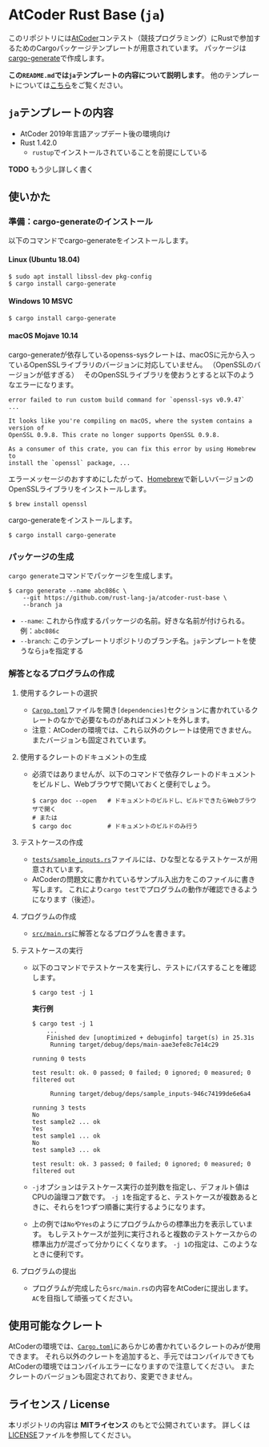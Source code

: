 <!-- -*- coding:utf-8-unix -*- -->

# AtCoder Rust Base (`ja`)

このリポジトリには[AtCoder][atcoder]コンテスト（競技プログラミング）にRustで参加するためのCargoパッケージテンプレートが用意されています。
パッケージは[cargo-generate][cargo-generate-crate]で作成します。

**この`README.md`では`ja`テンプレートの内容について説明します**。
他のテンプレートについては[こちら][list-of-templates]をご覧ください。

[atcoder]: https://atcoder.jp
[cargo-generate-crate]: https://crates.io/crates/cargo-generate
[list-of-templates]: https://github.com/rust-lang-ja/atcoder-rust-base/blob/master/README.md#用意されているテンプレート


## `ja`テンプレートの内容

- AtCoder 2019年言語アップデート後の環境向け
- Rust 1.42.0
  - `rustup`でインストールされていることを前提にしている

**TODO** もう少し詳しく書く


## 使いかた

### 準備：cargo-generateのインストール

以下のコマンドでcargo-generateをインストールします。

#### Linux (Ubuntu 18.04)

```console
$ sudo apt install libssl-dev pkg-config
$ cargo install cargo-generate
```

#### Windows 10 MSVC

```console
$ cargo install cargo-generate
```

#### macOS Mojave 10.14

cargo-generateが依存しているopenss-sysクレートは、macOSに元から入っているOpenSSLライブラリのバージョンに対応していません。
（OpenSSLのバージョンが低すぎる）　
そのOpenSSLライブラリを使おうとすると以下のようなエラーになります。

```console
error failed to run custom build command for `openssl-sys v0.9.47`
...

It looks like you're compiling on macOS, where the system contains a version of
OpenSSL 0.9.8. This crate no longer supports OpenSSL 0.9.8.

As a consumer of this crate, you can fix this error by using Homebrew to
install the `openssl` package, ...
```

エラーメッセージのおすすめにしたがって、[Homebrew][homebrew]で新しいバージョンのOpenSSLライブラリをインストールします。

```console
$ brew install openssl
```

cargo-generateをインストールします。

```console
$ cargo install cargo-generate
```

[homebrew]: https://brew.sh/


### パッケージの生成

`cargo generate`コマンドでパッケージを生成します。

```console
$ cargo generate --name abc086c \
    --git https://github.com/rust-lang-ja/atcoder-rust-base \
    --branch ja
```

- `--name`: これから作成するパッケージの名前。好きな名前が付けられる。例：`abc086c`
- `--branch`: このテンプレートリポジトリのブランチ名。`ja`テンプレートを使うなら`ja`を指定する


### 解答となるプログラムの作成

1. 使用するクレートの選択
   - [`Cargo.toml`][cargo-toml-file]ファイルを開き`[dependencies]`セクションに書かれているクレートのなかで必要なものがあればコメントを外します。
   - 注意：AtCoderの環境では、これら以外のクレートは使用できません。またバージョンも固定されています。

1. 使用するクレートのドキュメントの生成
   - 必須ではありませんが、以下のコマンドで依存クレートのドキュメントをビルドし、Webブラウザで開いておくと便利でしょう。

      ```console
      $ cargo doc --open   # ドキュメントのビルドし、ビルドできたらWebブラウザで開く
      # または
      $ cargo doc          # ドキュメントのビルドのみ行う
      ```

1. テストケースの作成
   - [`tests/sample_inputs.rs`](./tests/sample_inputs.rs)ファイルには、ひな型となるテストケースが用意されています。
   - AtCoderの問題文に書かれているサンプル入出力をこのファイルに書き写します。
     これにより`cargo test`でプログラムの動作が確認できるようになります（後述）。

1. プログラムの作成
   - [`src/main.rs`](src/main.rs)に解答となるプログラムを書きます。

1. テストケースの実行
   - 以下のコマンドでテストケースを実行し、テストにパスすることを確認します。

      ```console
      $ cargo test -j 1
      ```

      **実行例**

      ```console
      $ cargo test -j 1
          ...
          Finished dev [unoptimized + debuginfo] target(s) in 25.31s
           Running target/debug/deps/main-aae3efe8c7e14c29

      running 0 tests

      test result: ok. 0 passed; 0 failed; 0 ignored; 0 measured; 0 filtered out

           Running target/debug/deps/sample_inputs-946c74199de6e6a4

      running 3 tests
      No
      test sample2 ... ok
      Yes
      test sample1 ... ok
      No
      test sample3 ... ok

      test result: ok. 3 passed; 0 failed; 0 ignored; 0 measured; 0 filtered out
      ```

   - `-j`オプションはテストケース実行の並列数を指定し、デフォルト値はCPUの論理コア数です。
     `-j 1`を指定すると、テストケースが複数あるときに、それらを1つずつ順番に実行するようになります。
   - 上の例では`No`や`Yes`のようにプログラムからの標準出力を表示しています。
     もしテストケースが並列に実行されると複数のテストケースからの標準出力が混ざって分かりにくくなります。
     `-j 1`の指定は、このようなときに便利です。


1. プログラムの提出
   - プログラムが完成したら`src/main.rs`の内容をAtCoderに提出します。
     `AC`を目指して頑張ってください。

[cargo-toml-file]: ./Cargo.toml


## 使用可能なクレート

AtCoderの環境では、[`Cargo.toml`][cargo-toml-file]にあらかじめ書かれているクレートのみが使用できます。
それら以外のクレートを追加すると、手元ではコンパイルできてもAtCoderの環境ではコンパイルエラーになりますので注意してください。
またクレートのバージョンも固定されており、変更できません。


## ライセンス / License

本リポジトリの内容は **MITライセンス** のもとで公開されています。
詳しくは[LICENSE][license-file]ファイルを参照してください。

[license-file]: ./LICENSE
